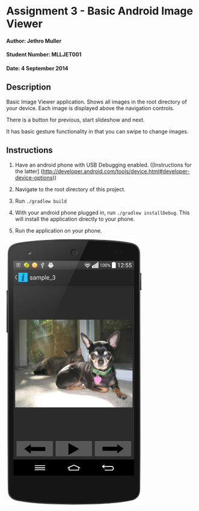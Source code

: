 # Assignment 3 - Basic Android Image Viewer
#### Author: Jethro Muller
#### Student Number: MLLJET001
#### Date: 4 September 2014

## Description

Basic Image Viewer application. Shows all images in the root directory of your device.
Each image is displayed above the navigation controls.

There is a button for previous, start slideshow and next.

It has basic gesture functionality in that you can swipe to change images.

## Instructions

1. Have an android phone with USB Debugging enabled. ([Instructions for the latter]
(http://developer.android.com/tools/device.html#developer-device-options))

2. Navigate to the root directory of this project.

3. Run `./gradlew build`

4. With your android phone plugged in, run `./gradlew installDebug`. This will install the
application directly to your phone.

5. Run the application on your phone.

![single_image_view](single_image.png)
